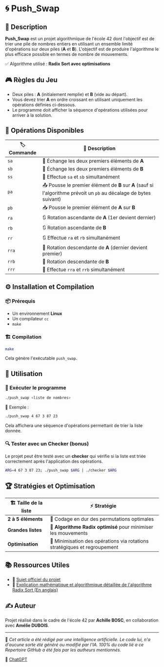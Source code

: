 # 🌀 Push_Swap

## 📌 Description
**Push_Swap** est un projet algorithmique de l'école 42 dont l'objectif est de trier une pile de nombres entiers en utilisant un ensemble limité d'opérations sur deux piles (**A** et **B**). L'objectif est de produire l'algorithme le plus efficace possible en termes de nombre de mouvements.

✅ Algorithme utilisé : **Radix Sort avec optimisations**

## 🎮 Règles du Jeu
- Deux piles : **A** (initialement remplie) et **B** (vide au départ).
- Vous devez trier **A** en ordre croissant en utilisant uniquement les opérations définies ci-dessous.
- Le programme doit afficher la séquence d'opérations utilisées pour arriver à la solution.

## 🔄 Opérations Disponibles

| 🏷️ Commande | 📜 Description |
|------------|--------------|
| `sa` | 🔄 Échange les deux premiers éléments de **A** |
| `sb` | 🔄 Échange les deux premiers éléments de **B** |
| `ss` | 🔄 Effectue `sa` et `sb` simultanément |
| `pa` | 📤 Pousse le premier élément de **B** sur **A** (sauf si l'algorithme prévoit un `pb` au décalage de bytes suivant) |
| `pb` | 📥 Pousse le premier élément de **A** sur **B** |
| `ra` | 🔃 Rotation ascendante de **A** (1er devient dernier) |
| `rb` | 🔃 Rotation ascendante de **B** |
| `rr` | 🔃 Effectue `ra` et `rb` simultanément |
| `rra` | 🔄 Rotation descendante de **A** (dernier devient premier) |
| `rrb` | 🔄 Rotation descendante de **B** |
| `rrr` | 🔄 Effectue `rra` et `rrb` simultanément |

## ⚙️ Installation et Compilation

### 📦 Prérequis
- Un environnement **Linux**
- Un compilateur `cc`
- `make`

### 🏗️ Compilation
```sh
make
```
Cela génère l'exécutable `push_swap`.

## 🚀 Utilisation

### 🎯 Exécuter le programme
```sh
./push_swap <liste de nombres>
```
📌 Exemple :
```sh
./push_swap 4 67 3 87 23
```
Cela affichera une séquence d'opérations permettant de trier la liste donnée.

### 🔍 Tester avec un Checker (bonus)
Le projet peut être testé avec un **checker** qui vérifie si la liste est triée correctement après l'application des opérations.

```sh
ARG=4 67 3 87 23; ./push_swap $ARG | ./checker $ARG
```

## 🏆 Stratégies et Optimisation

| 🏗️ Taille de la liste | ⚡ Stratégie |
|------------------|-------------|
| **2 à 5 éléments** | 🔹 Codage en dur des permutations optimales |
| **Grandes listes** | 🔹 **Algorithme Radix optimisé** pour minimiser les mouvements |
| **Optimisation** | 🔹 Minimisation des opérations via rotations stratégiques et regroupement |

## 📚 Ressources Utiles
- 📄 [Sujet officiel du projet](https://cdn.intra.42.fr/pdf/pdf/142800/fr.subject.pdf)
- 📘 [Explication mathématique et algorithmique détaillée de l'algorithme Radix Sort (En anglais)](https://en.wikipedia.org/wiki/Radix_sort)

## ✍️ Auteur
Projet réalisé dans le cadre de l'école 42 par **Achille BOSC**, en collaboration avec **Amélie DUBOIS**.

---

📢 *Cet article a été rédigé par une intelligence artificielle. Le code lui, n'a d'aucune sorte été généré ou modifié par l'IA. 100% du code lié a ce Repertoire GitHub a été fais par les autheurs mentionnés.*

🔗 [ChatGPT](https://chat.openai.com/)
